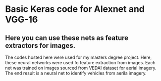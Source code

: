 # Basic Keras code for Alexnet and VGG-16
## Here you can use these nets as feature extractors for images.
The codes hosted here were used for my masters degree project. Here, these neural networks were used fo feature extraction from images. Each net was trained on images sourced from VEDAI dataset for aerial imagery. The end result is a neural net to identify vehicles from aerila imagery.
